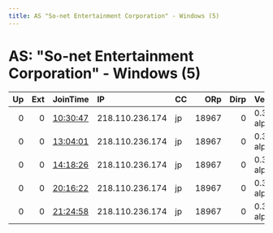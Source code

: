 ```yaml
---
title: AS "So-net Entertainment Corporation" - Windows (5)
---
```


# AS: "So-net Entertainment Corporation" - Windows (5)

|   Up |   Ext | JoinTime                                                                                            | IP              | CC   |   ORp |   Dirp | Version       | Contact   | Nickname   |   eFamMembers |
|-----:|------:|:----------------------------------------------------------------------------------------------------|:----------------|:-----|------:|-------:|:--------------|:----------|:-----------|--------------:|
|    0 |     0 | [10:30:47](https://metrics.torproject.org/rs.html#details/5D718678EC2A32ACEC37716857E462901FA8F08C) | 218.110.236.174 | jp   | 18967 |      0 | 0.3.3.3-alpha | None      | default    |             1 |
|    0 |     0 | [13:04:01](https://metrics.torproject.org/rs.html#details/1E9766AF478906CD9F89732D9BC5A729B431574C) | 218.110.236.174 | jp   | 18967 |      0 | 0.3.3.3-alpha | None      | default    |             1 |
|    0 |     0 | [14:18:26](https://metrics.torproject.org/rs.html#details/283FB2328BBF434AA60E9584FC72B0A5BE85940D) | 218.110.236.174 | jp   | 18967 |      0 | 0.3.3.3-alpha | None      | default    |             1 |
|    0 |     0 | [20:16:22](https://metrics.torproject.org/rs.html#details/392EF9A0EE13922BD78A22C14E117EC54D8FA4D5) | 218.110.236.174 | jp   | 18967 |      0 | 0.3.3.3-alpha | None      | default    |             1 |
|    0 |     0 | [21:24:58](https://metrics.torproject.org/rs.html#details/204DBC5CE785A0678370ADB6BFBD5B62A4EA0999) | 218.110.236.174 | jp   | 18967 |      0 | 0.3.3.3-alpha | None      | default    |             1 |
